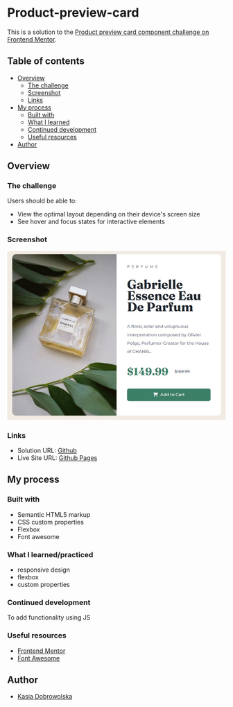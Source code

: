 # Product-preview-card

This is a solution to the [Product preview card component challenge on Frontend Mentor](https://www.frontendmentor.io/challenges/product-preview-card-component-GO7UmttRfa).

## Table of contents
- [Overview](#overview)
  - [The challenge](#the-challenge)
  - [Screenshot](#screenshot)
  - [Links](#links)
- [My process](#my-process)
  - [Built with](#built-with)
  - [What I learned](#what-i-learned/practiced)
  - [Continued development](#continued-development)
  - [Useful resources](#useful-resources)
- [Author](#author)


## Overview

### The challenge

Users should be able to:

- View the optimal layout depending on their device's screen size
- See hover and focus states for interactive elements


### Screenshot
![](./images/Preview.JPG)



### Links

- Solution URL: [Github](https://github.com/Arniss5/Product-preview-card)
- Live Site URL: [Github Pages](https://arniss5.github.io/Product-preview-card/)



## My process

### Built with

- Semantic HTML5 markup
- CSS custom properties
- Flexbox
- Font awesome

### What I learned/practiced

- responsive design
- flexbox
- custom properties


### Continued development

To add functionality using JS


### Useful resources
- [Frontend Mentor](https://www.frontendmentor.io)
- [Font Awesome](https://fontawesome.com/)


## Author
- [Kasia Dobrowolska](https://github.com/Arniss5)